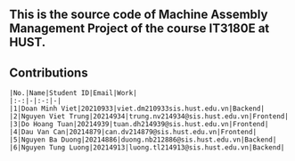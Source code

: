 ## This is the source code of Machine Assembly Management Project of the course IT3180E at HUST.

## Contributions

    |No.|Name|Student ID|Email|Work|
    |:-:|-|:-:|-|
    |1|Doan Minh Viet|20210933|viet.dm210933sis.hust.edu.vn|Backend|
    |2|Nguyen Viet Trung|20214934|trung.nv214934@sis.hust.edu.vn|Frontend|
    |3|Do Hoang Tuan|20214939|tuan.dh214939@sis.hust.edu.vn|Frontend|
    |4|Dau Van Can|20214879|can.dv214879@sis.hust.edu.vn|Frontend|
    |5|Nguyen Ba Duong|20214886|duong.nb212886@sis.hust.edu.vn|Backend|
    |6|Nguyen Tung Luong|20214913|luong.tl214913@sis.hust.edu.vn|Backend|